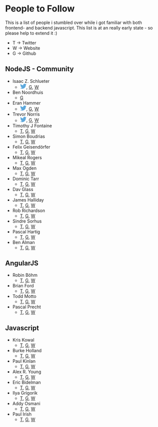 # People to Follow
This is a list of people i stumbled over while i got familiar with both frontend- and backend javascript.
This list is at an really early state - so please help to extend it :)

* T -> Twitter
* W -> Website
* G -> Github

## NodeJS - Community
* Isaac Z. Schlueter
    * <a href="https://twitter.com/izs"><img width="20px" src="Twitter_logo_blue.png"></a>, [G](https://github.com/isaacs), [W](http://blog.izs.me/)
* Ben Noordhuis
    * [G](https://github.com/bnoordhuis)
* Eran Hammer
    * <a href="https://twitter.com/eranhammer"><img width="20px" src="Twitter_logo_blue.png"></a>, [G](https://github.com/hueniverse), [W](http://hueniverse.com/)
* Trevor Norris
    * <a href="https://twitter.com/trevnorris"><img width="20px" src="Twitter_logo_blue.png"></a>, [G](https://github.com/trevnorris), [W](http://blog.trevnorris.com/)
* Timothy J Fontaine
    * [T](https://twitter.com/tjfontaine), [G](https://github.com/tjfontaine), [W](http://atxconsulting.com/)
* Simon Boudrias
    * [T](https://twitter.com/Vaxilart), [G](https://github.com/SBoudrias), [W](http://simonboudrias.com/)
* Felix Geisendörfer
    * [T](https://twitter.com/felixge), [G](https://github.com/felixge), [W](http://felixge.de/)
* Mikeal Rogers
    * [T](https://twitter.com/mikeal), [G](https://github.com/mikeal), [W](http://www.futurealoof.com/)
* Max Ogden
    * [T](https://twitter.com/maxogden), [G](https://github.com/maxogden), [W](http://maxogden.com/)
* Dominic Tarr
    * [T](https://twitter.com/dominictarr), [G](https://github.com/dominictarr), [W](http://dominictarr.com/)
* Dav Glass
    * [T](https://twitter.com/davglass), [G](https://github.com/davglass), [W](http://davglass.com/)
* James Halliday
    * [T](https://twitter.com/substack), [G](https://github.com/substack), [W](http://substack.net/)
* Rob Richardson
    * [T](https://twitter.com/rob_rich), [G](https://github.com/robrich), [W](http://robrich.org/)
* Sindre Sorhus
    * [T](https://twitter.com/sindresorhus), [G](https://github.com/sindresorhus), [W](http://sindresorhus.com/)
* Pascal Hartig
    * [T](https://twitter.com/passy), [G](https://github.com/passy), [W](http://passy.me/)
* Ben Alman
    * [T](https://twitter.com/cowboy), [G](https://github.com/cowboy), [W](http://benalman.com)

## AngularJS

* Robin Böhm
    * [T](https://twitter.com/roobijn), [G](https://github.com/robinboehm), [W](http://angularjs.de/)
* Brian Ford
    * [T](https://twitter.com/briantford), [G](https://github.com/btford), [W](http://briantford.com/)
* Todd Motto
    * [T](https://twitter.com/toddmotto), [G](https://github.com/toddmotto), [W](http://toddmotto.com/)
* Pascal Precht
    * [T](https://twitter.com/PascalPrecht), [G](https://github.com/PascalPrecht), [W](http://pascalprecht.github.io/)


## Javascript

* Kris Kowal
    * [T](https://twitter.com/kriskowal), [G](https://github.com/kriskowal), [W](http://about.me/kriskowal)
* Burke Holland
    * [T](https://twitter.com/burkeholland), [G](https://github.com/burkeholland), [W](http://a.shinynew.me/)
* Paul Kinlan
    * [T](https://twitter.com/Paul_Kinlan), [G](https://github.com/PaulKinlan), [W](http://paul.kinlan.me)
* Alex R. Young
    * [T](https://twitter.com/alex_young), [G](https://github.com/alexyoung), [W](http://alexyoung.org/)
* Eric Bidelman
    * [T](https://twitter.com/alex_young), [G](https://github.com/ebidel), [W](http://ericbidelman.com/)
* Ilya Grigorik
    * [T](https://twitter.com/igrigorik), [G](https://github.com/igrigorik), [W](http://igvita.com/)
* Addy Osmani
    * [T](https://twitter.com/addyosmani), [G](https://github.com/addyosmani), [W](http://addyosmani.com/)
* Paul Irish
    * [T](https://twitter.com/paul_irish), [G](https://github.com/paulirish), [W](http://paulirish.com/)
